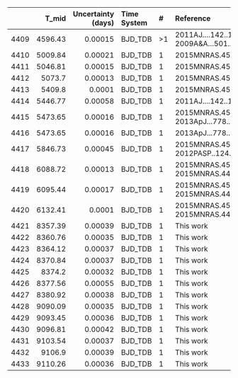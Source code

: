 |      |   T_mid |   Uncertainty (days) | Time System   | #   | Reference                                |
|-----:|--------:|---------------------:|:--------------|:----|:-----------------------------------------|
| 4409 | 4596.43 |              0.00015 | BJD_TDB       | >1  | 2011AJ….142..115D; 2009A&A…501..785G     |
| 4410 | 5009.84 |              0.00021 | BJD_TDB       | 1   | 2015MNRAS.450.1760T                      |
| 4411 | 5046.81 |              0.00015 | BJD_TDB       | 1   | 2015MNRAS.450.1760T                      |
| 4412 | 5073.7  |              0.00013 | BJD_TDB       | 1   | 2015MNRAS.450.1760T                      |
| 4413 | 5409.8  |              0.0001  | BJD_TDB       | 1   | 2015MNRAS.450.1760T                      |
| 4414 | 5446.77 |              0.00058 | BJD_TDB       | 1   | 2011AJ....142..115D                      |
| 4415 | 5473.65 |              0.00016 | BJD_TDB       | 1   | 2015MNRAS.450.1760T; 2013ApJ…778..184J   |
| 4416 | 5473.65 |              0.00016 | BJD_TDB       | 1   | 2013ApJ...778..184J                      |
| 4417 | 5846.73 |              0.00045 | BJD_TDB       | 1   | 2015MNRAS.450.1760T; 2012PASP..124..212S |
| 4418 | 6088.72 |              0.00013 | BJD_TDB       | 1   | 2015MNRAS.450.1760T; 2015MNRAS.447..463N |
| 4419 | 6095.44 |              0.00017 | BJD_TDB       | 1   | 2015MNRAS.450.1760T; 2015MNRAS.447..463N |
| 4420 | 6132.41 |              0.0001  | BJD_TDB       | 1   | 2015MNRAS.450.1760T; 2015MNRAS.447..463N |
| 4421 | 8357.39 |              0.00039 | BJD_TDB       | 1   | This work                                |
| 4422 | 8360.76 |              0.00035 | BJD_TDB       | 1   | This work                                |
| 4423 | 8364.12 |              0.00037 | BJD_TDB       | 1   | This work                                |
| 4424 | 8370.84 |              0.00037 | BJD_TDB       | 1   | This work                                |
| 4425 | 8374.2  |              0.00032 | BJD_TDB       | 1   | This work                                |
| 4426 | 8377.56 |              0.00055 | BJD_TDB       | 1   | This work                                |
| 4427 | 8380.92 |              0.00038 | BJD_TDB       | 1   | This work                                |
| 4428 | 9090.09 |              0.00035 | BJD_TDB       | 1   | This work                                |
| 4429 | 9093.45 |              0.00036 | BJD_TDB       | 1   | This work                                |
| 4430 | 9096.81 |              0.00042 | BJD_TDB       | 1   | This work                                |
| 4431 | 9103.54 |              0.00037 | BJD_TDB       | 1   | This work                                |
| 4432 | 9106.9  |              0.00039 | BJD_TDB       | 1   | This work                                |
| 4433 | 9110.26 |              0.00036 | BJD_TDB       | 1   | This work                                |